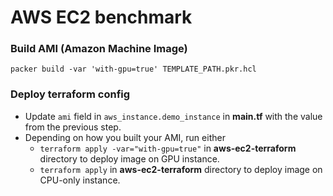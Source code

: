 # AWS EC2 benchmark

### Build AMI (Amazon Machine Image)

`packer build -var 'with-gpu=true' TEMPLATE_PATH.pkr.hcl`

### Deploy terraform config

- Update `ami` field in `aws_instance.demo_instance` in **main.tf** with the value from the previous step.
- Depending on how you built your AMI, run either
  - `terraform apply -var="with-gpu=true"` in **aws-ec2-terraform** directory to deploy image on GPU instance.
  - `terraform apply` in **aws-ec2-terraform** directory to deploy image on CPU-only instance.

